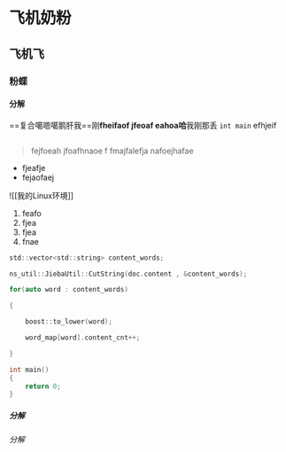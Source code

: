 
# 飞机奶粉

## 飞机飞

### 粉蝶

#### 分解

==复合噶嗯噶鹅肝我==刚**fheifaof jfeoaf eahoa哈**我刚那丢 `int main`  efhjeif 

```java

```

> fejfoeah
> jfoafhnaoe f
> fmajfalefja
> nafoejhafae


- fjeafje
- fejaofaej

![[我的Linux环境]]


1. feafo
2. fjea
3. fjea
4. fnae



```c
std::vector<std::string> content_words;

ns_util::JiebaUtil::CutString(doc.content , &content_words);

for(auto word : content_words)

{

	boost::to_lower(word);

	word_map[word].content_cnt++;

}
```



```c
int main()
{
	return 0;
}
```
##### 分解

###### 分解

